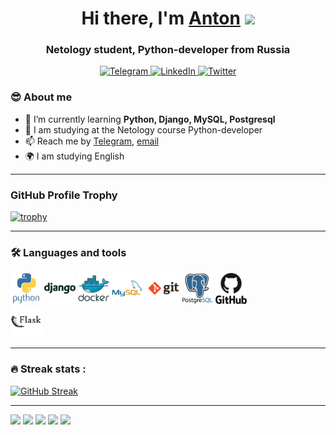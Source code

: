 <div id="header" align="center">
	<h1>Hi there, I'm <a href="https://spbmolot.github.io/spbmolot/" target="_blank">Anton</a>
  <img src="https://github.com/blackcater/blackcater/raw/main/images/Hi.gif" height="32"/></h1>
	<h3>Netology student, Python-developer from Russia</h3>
</div>

<div id="socials" align="center">
  <a href="telegram-url">
    <a href="https://t.me/tonymolotilo/"</a>
		<img src="https://img.shields.io/badge/Telegram-blue?style=for-the-badge&logo=telegram&logoColor=white" alt="Telegram"/>
	</a>
	<a href="linkedin-url">
    <a href=""</a>
		<img src="https://img.shields.io/badge/LinkedIn-blue?style=for-the-badge&logo=linkedin&logoColor=white" alt="LinkedIn"/>
	</a>
	<a href="twitter-url">
    <a href="https://twitter.com/AMolotilo?t=vn7Sbn8jTJGcoZyL1UnE6A&s=08/"</a>
		<img src="https://img.shields.io/badge/Twitter-blue?style=for-the-badge&logo=twitter&logoColor=white" alt="Twitter"/>
	</a>
</div>

### :sunglasses: About me
- 🌱 I’m currently learning **Python, Django, MySQL, Postgresql**
- 📝 I am studying at the Netology course Python-developer
- 📫 Reach me by [Telegram](https://t.me/tonymolotilo/), [email](mailto:spbmolot@mail.ru)
- 🌍 I am studying English


__________

### GitHub Profile Trophy 

[![trophy](https://github-profile-trophy.vercel.app/?username=spbmolot&theme=matrix)](https://github.com/spbmolot/github-profile-trophy)
__________

### :hammer_and_wrench: Languages and tools
<div>
  <img src="https://github.com/devicons/devicon/blob/master/icons/python/python-original-wordmark.svg" title="Python" **alt="Python" width="50" height="50"/>
  <img src="https://github.com/devicons/devicon/blob/master/icons/django/django-plain-wordmark.svg" title="Django" **alt="Django" width="50" height="50"/>
  <img src="https://github.com/devicons/devicon/blob/master/icons/docker/docker-original-wordmark.svg" title="Docker" **alt="Docker" width="50" height="50"/>
  <img src="https://github.com/devicons/devicon/blob/master/icons/mysql/mysql-original-wordmark.svg" title="MySQL"  alt="MySQL" width="50" height="50"/>&nbsp;
  <img src="https://github.com/devicons/devicon/blob/master/icons/git/git-original-wordmark.svg" title="Git" **alt="Git" width="50" height="50"/>
  <img src="https://github.com/devicons/devicon/blob/master/icons/postgresql/postgresql-original-wordmark.svg" title="Postgresql" **alt="Postgresql" width="50" height="50"/>
  <img src="https://github.com/devicons/devicon/blob/master/icons/github/github-original-wordmark.svg" title="Github" **alt="Github" width="50" height="50"/>
</div>
  <img src="https://github.com/devicons/devicon/blob/master/icons/flask/flask-original-wordmark.svg" title="Flask" **alt="Flask" width="50" height="50"/>
  
__________

### :fire: Streak stats  :
[![GitHub Streak](https://github-readme-streak-stats.herokuapp.com/?user=spbmolot&theme=dark&date_format=j%20M%5B%20Y%5D)](https://git.io/streak-stats)
__________

![](https://github-profile-summary-cards.vercel.app/api/cards/profile-details?username=spbmolot&theme=solarized_dark)
![](https://github-profile-summary-cards.vercel.app/api/cards/most-commit-language?username=spbmolot&theme=solarized_dark)
![](https://github-profile-summary-cards.vercel.app/api/cards/repos-per-language?username=spbmolot&theme=solarized_dark)
![](https://github-profile-summary-cards.vercel.app/api/cards/stats?username=spbmolot&theme=solarized_dark)
![](https://github-profile-summary-cards.vercel.app/api/cards/productive-time?username=spbmolot&theme=solarized_dark)


